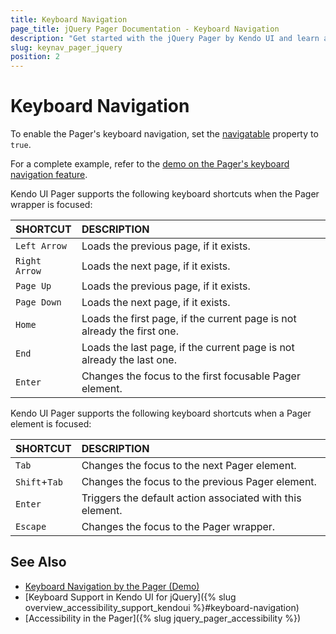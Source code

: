 ```yaml
---
title: Keyboard Navigation
page_title: jQuery Pager Documentation - Keyboard Navigation
description: "Get started with the jQuery Pager by Kendo UI and learn about the accessibility support it provides through its keyboard navigation functionality."
slug: keynav_pager_jquery
position: 2
---
```


# Keyboard Navigation

To enable the Pager's keyboard navigation, set the [navigatable](/api/javascript/ui/pager/configuration/navigatable) property to `true`.

For a complete example, refer to the [demo on the Pager's keyboard navigation feature](https://demos.telerik.com/kendo-ui/pager/keyboard-navigation).

Kendo UI Pager supports the following keyboard shortcuts when the Pager wrapper is focused:

| SHORTCUT						| DESCRIPTION				                                            |
|:---                           |:---                                                                   |
| `Left Arrow`                  | Loads the previous page, if it exists.                                |
| `Right Arrow`                 | Loads the next page, if it exists.                                 |
| `Page Up`                     | Loads the previous page, if it exists.                                |
| `Page Down`                   | Loads the next page, if it exists.                                  |
| `Home`                        | Loads the first page, if the current page is not already the first one.                                             |
| `End`                         | Loads the last page, if the current page is not already the last one.                                             |
| `Enter`                       | Changes the focus to the first focusable Pager element.                                                     |

Kendo UI Pager supports the following keyboard shortcuts when a Pager element is focused:

| SHORTCUT						| DESCRIPTION				                                            |
|:---                           |:---                                                                   |
| `Tab`                         | Changes the focus to the next Pager element.                               |
| `Shift`+`Tab`                 | Changes the focus to the previous Pager element.                                 |
| `Enter`                       | Triggers the default action associated with this element.                                |
| `Escape`                      | Changes the focus to the Pager wrapper.                                  |

## See Also

* [Keyboard Navigation by the Pager (Demo)](https://demos.telerik.com/kendo-ui/pager/keyboard-navigation)
* [Keyboard Support in Kendo UI for jQuery]({% slug overview_accessibility_support_kendoui %}#keyboard-navigation)
* [Accessibility in the Pager]({% slug jquery_pager_accessibility %})
